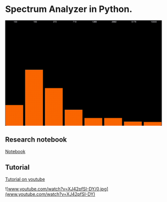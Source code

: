 # Spectrum Analyzer in Python.

![Preview](https://github.com/madeinouweland/spectrum-analyzer-in-python/blob/main/output.gif)

## Research notebook

[Notebook](https://github.com/madeinouweland/spectrum-analyzer-in-python/tree/main/NotebookResearch)

## Tutorial

[Tutorial on youtube](https://www.youtube.com/watch?v=XJ42pfSI-DY)

![www.youtube.com/watch?v=XJ42pfSI-DY/0.jpg](www.youtube.com/watch?v=XJ42pfSI-DY)
